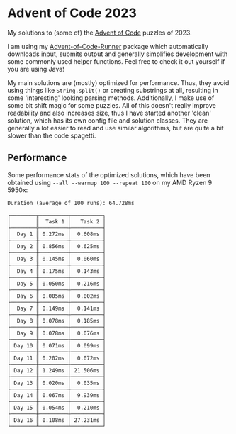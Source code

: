 # Advent of Code 2023

My solutions to (some of) the [Advent of Code](https://adventofcode.com) puzzles of 2023.

I am using my [Advent-of-Code-Runner](https://github.com/Rc-Cookie/advent-of-code-runner) package
which automatically downloads input, submits output and generally simplifies development with some
commonly used helper functions. Feel free to check it out yourself if you are using Java!

My main solutions are (mostly) optimized for performance.
Thus, they avoid using things like `String.split()` or creating substrings at all, resulting in some 'interesting' looking parsing methods.
Additionally, I make use of some bit shift magic for some puzzles.
All of this doesn't really improve readability and also increases size, thus I have started another 'clean' solution, which has its own config file and solution classes.
They are generally a lot easier to read and use similar algorithms, but are quite a bit slower than the code spagetti.

## Performance

Some performance stats of the optimized solutions, which have been obtained using `--all --warmup 100 --repeat 100` on my AMD Ryzen 9 5950x:

```
Duration (average of 100 runs): 64.728ms

┌────────╥─────────┬──────────┐
│        ║  Task 1 │   Task 2 │
╞════════╬═════════╪══════════╡
│  Day 1 ║ 0.272ms │  0.608ms │
├────────╫─────────┼──────────┤
│  Day 2 ║ 0.856ms │  0.625ms │
├────────╫─────────┼──────────┤
│  Day 3 ║ 0.145ms │  0.060ms │
├────────╫─────────┼──────────┤
│  Day 4 ║ 0.175ms │  0.143ms │
├────────╫─────────┼──────────┤
│  Day 5 ║ 0.050ms │  0.216ms │
├────────╫─────────┼──────────┤
│  Day 6 ║ 0.005ms │  0.002ms │
├────────╫─────────┼──────────┤
│  Day 7 ║ 0.149ms │  0.141ms │
├────────╫─────────┼──────────┤
│  Day 8 ║ 0.078ms │  0.185ms │
├────────╫─────────┼──────────┤
│  Day 9 ║ 0.078ms │  0.076ms │
├────────╫─────────┼──────────┤
│ Day 10 ║ 0.071ms │  0.099ms │
├────────╫─────────┼──────────┤
│ Day 11 ║ 0.202ms │  0.072ms │
├────────╫─────────┼──────────┤
│ Day 12 ║ 1.249ms │ 21.506ms │
├────────╫─────────┼──────────┤
│ Day 13 ║ 0.020ms │  0.035ms │
├────────╫─────────┼──────────┤
│ Day 14 ║ 0.067ms │  9.939ms │
├────────╫─────────┼──────────┤
│ Day 15 ║ 0.054ms │  0.210ms │
├────────╫─────────┼──────────┤
│ Day 16 ║ 0.108ms │ 27.231ms │
└────────╨─────────┴──────────┘
```

